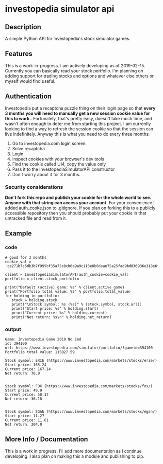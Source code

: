 # investopedia simulator api

## Description
A simple Python API for Investopedia's stock simulator games.  

## Features
This is a work-in-progress.  I am actively developing as of 2019-02-15.  Currently you can basically read your stock portfolio.  I'm planning on adding support for trading stocks and options and whatever else others or myself would find useful.

## Authentication
Investopedia put a recaptcha puzzle thing on their login page so that **every 3 months you will need to manually get a new session cookie value for this to work.**.  Fortunately, that's pretty easy, doesn't take much time, and wasn't often enough to deter me from starting this project.  I am currently looking to find a way to refresh the session cookie so that the session can live indefinitely.  Anyway this is what you need to do every three months:

1. Go to investopedia.com login screen
2. Solve recaptcha
3. Login
4. Inspect cookies with your browser's dev tools
5. Find the cookie called UI4, copy the value only
6. Pass it to the InvestopediaSimulatorAPI constructor
7. Don't worry about it for 3 months.

### Security considerations
**Don't fork this repo and publish your cookie for the whole world to see.  Anyone with that string can access your account.**  For your convenience I added auth_cooke.json to .gitignore.  If you plan on forking this to a publicly accessible repository then you should probably put your cookie in that untracked file and read from it.
  
## Example
### code
 ```
# good for 3 months
cookie_val = 'ce271b7c5db3b7f999bf35a75c8cb6a9a9c113e8b6daae75a25fad9bd836936e318e6f5cf68b2415ca65b42abcdb97a9471bb4d98a53f8db43d14cf7a9f76f2cea315c8aa6a977986693fa9aa3be8a6ba3f5eabfd39b598f357afa6a83a887b89c6e54f9d3b1e298'

client = InvestopediaSimulatorAPI(auth_cookie=cookie_val)
portfolio = client.stock_portfolio

print("Default (active) game: %s" % client.active_game)
print("Portfolio total value: %s" % portfolio.total_value)
for holding in portfolio:
    stock = holding.stock
    print("\nStock symbol: %s (%s)" % (stock.symbol, stock.url))
    print("Start price: %s" % holding.start)
    print("Current price: %s" % holding.current)
    print("Net return: %s\n" % holding.net_return)
 ```
 ### output
```
Game: Investopedia Game 2019 No End
id: 394100
url: https://www.investopedia.com/simulator/portfolio/?gameid=394100
Portfolio total value: 115827.59

Stock symbol: ERIE (https://www.investopedia.com/markets/stocks/erie/)
Start price: 165.24
Current price: 167.14
Net return: 76.0


Stock symbol: FOX (https://www.investopedia.com/markets/stocks/fox/)
Start price: 49.9
Current price: 50.17
Net return: 36.18


Stock symbol: EGAN (https://www.investopedia.com/markets/stocks/egan/)
Start price: 11.27
Current price: 11.61
Net return: 204.0
```

## More Info / Documentation ##
This is a work in progress.  I'll add more documentation as I continue developing.  I also plan on making this a module and publishing to pip.
